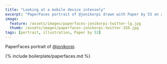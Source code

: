 ```yaml
---
title: "Looking at a mobile device intensely"
excerpt: "PaperFaces portrait of @jonikorpi drawn with Paper by 53 on an iPad."
image: 
  feature: /assets/images/paperfaces-jonikorpi-twitter-lg.jpg
  thumb: /assets/images/paperfaces-jonikorpi-twitter-150.jpg
tags: [portrait, illustration, Paper by 53]
---
```


PaperFaces portrait of [@jonikorpi](http://twitter.com/jonikorpi).

{% include boilerplate/paperfaces.md %}